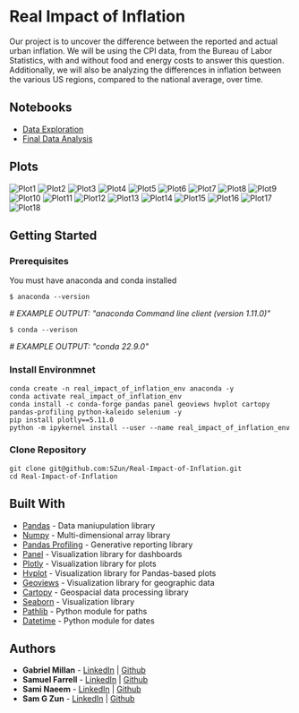 # Real Impact of Inflation

Our project is to uncover the difference between the reported and actual urban inflation. We will be using the CPI data, from the Bureau of Labor Statistics, with and without food and energy costs to answer this question. Additionally, we will also be analyzing the differences in inflation between the various US regions, compared to the national average, over time.

## Notebooks
- [Data Exploration](./Data-Exploration.ipynb)
- [Final Data Analysis](./Final-Data-Analysis.ipynb)

## Plots
![Plot1](./assets/images/average_regional_consumer_price_percentage_change_2012-2019.png)
![Plot2](./assets/images/average_regional_consumer_price_percentage_change_2020-2022.png)
![Plot3](./assets/images/categorical_consumer_price_correlations_2012-2019_plot.png)
![Plot4](./assets/images/categorical_consumer_price_correlations_2020-2022_plot.png)
![Plot5](./assets/images/monthly_regional_consumer_prices_january_2012_to_september_2022.png)
![Plot6](./assets/images/nationa_and_regional_consumer_prices_2012-2022_plot.png)
![Plot7](./assets/images/national_&_regional_consumer_prices_correlation_plot.png)
![Plot8](./assets/images/national_consumer_prices_2012-2022_plot.png)
![Plot9](./assets/images/national_consumer_prices_vs_national_consumer_prices_minus_food_&_energy_percent_changes_2012-2019_plot.png)
![Plot10](./assets/images/national_consumer_prices_vs_national_consumer_prices_minus_food_&_energy_percent_changes_2020-2022_plot.png)
![Plot11](./assets/images/national_price_vs_national_price_less_f&e_correlation_2012-2022_plot.png)
![Plot12](./assets/images/national_prices_vs_national_prices_less_f&e_-_consumer_prices_2012-2019_plot.png)
![Plot13](./assets/images/national_prices_vs_national_prices_less_f&e_-_consumer_prices_2012-2022_plot.png)
![Plot14](./assets/images/national_prices_vs_national_prices_less_f&e_-_consumer_prices_2020-2022_plot.png)
![Plot15](./assets/images/national_prices_vs_national_prices_less_f&e_-_percent_change_2012-2022_plot.png)
![Plot16](./assets/images/national_prices_vs_national_prices_less_f&e_-_percent_change_2012_2019_plot.png)
![Plot17](./assets/images/national_prices_vs_national_prices_less_f&e_-_percent_change_2020-2022_plot.png)
![Plot18](./assets/images/regions_consumer_prices_2012-2022_plot.png)


## Getting Started

### Prerequisites

You must have anaconda and conda installed

```
$ anaconda --version
```
*# EXAMPLE OUTPUT: "anaconda Command line client (version 1.11.0)"*
```
$ conda --verison
```
*# EXAMPLE OUTPUT: "conda 22.9.0"*

### Install Environmnet
```
conda create -n real_impact_of_inflation_env anaconda -y
conda activate real_impact_of_inflation_env
conda install -c conda-forge pandas panel geoviews hvplot cartopy pandas-profiling python-kaleido selenium -y
pip install plotly==5.11.0
python -m ipykernel install --user --name real_impact_of_inflation_env
```

### Clone Repository
```
git clone git@github.com:SZun/Real-Impact-of-Inflation.git
cd Real-Impact-of-Inflation
```

## Built With

- [Pandas](https://pandas.pydata.org/docs/#) - Data maniupulation library
- [Numpy](https://numpy.org/) - Multi-dimensional array library
- [Pandas Profiling](https://github.com/ydataai/pandas-profiling) - Generative reporting library
- [Panel](https://panel.holoviz.org/) - Visualization library for dashboards
- [Plotly](https://plotly.com/python/) - Visualization library for plots
- [Hvplot](https://hvplot.holoviz.org/) - Visualization library for Pandas-based plots
- [Geoviews](https://geoviews.org/#) - Visualization library for geographic data
- [Cartopy](https://scitools.org.uk/cartopy/docs/latest/) - Geospacial data processing library
- [Seaborn](https://seaborn.pydata.org/) - Visualization library
- [Pathlib](https://plotly.com/python/) - Python module for paths
- [Datetime](https://plotly.com/python/) - Python module for dates


## Authors
- **Gabriel Millan** - [LinkedIn](https://www.linkedin.com/in/millangabriel/) | [Github](https://github.com/gjmillan)
- **Samuel Farrell** - [LinkedIn](https://www.linkedin.com/in/samuelcfarrell/) | [Github](https://github.com/SamCFarrell)
- **Sami Naeem** - [LinkedIn](https://www.linkedin.com/in/samimuhammad/) | [Github](https://github.com/SZun)
- **Sam G Zun** - [LinkedIn](https://www.linkedin.com/in/szun/) | [Github](https://github.com/SZun)